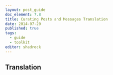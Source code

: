 ```yaml
---
layout: post_guide
doc_element: 7.8
title: Curating Posts and Messages Translation
date: 2014-07-20
published: true
tags:
  - guide
  - toolkit
editor: shadrock
---
```


## Translation


